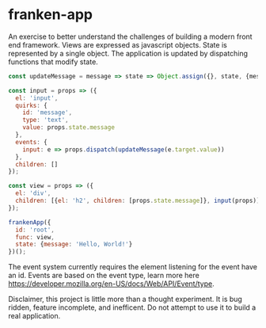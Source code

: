 # franken-app

An exercise to better understand the challenges of building a modern front end framework. Views are expressed as javascript objects. State is represented by a single object. The application is updated by dispatching functions that modify state.

```javascript
const updateMessage = message => state => Object.assign({}, state, {message});

const input = props => ({
  el: 'input',
  quirks: {
    id: 'message',
    type: 'text',
    value: props.state.message
  },
  events: {
    input: e => props.dispatch(updateMessage(e.target.value))
  },
  children: []
});

const view = props => ({
  el: 'div',
  children: [{el: 'h2', children: [props.state.message]}, input(props)]
});

frankenApp({
  id: 'root',
  func: view,
  state: {message: 'Hello, World!'}
})();
```

The event system currently requires the element listening for the event have an id. Events are based on the event type, learn more here https://developer.mozilla.org/en-US/docs/Web/API/Event/type.

Disclaimer, this project is little more than a thought experiment. It is bug ridden, feature incomplete, and inefficent. Do not attempt to use it to build a real application.